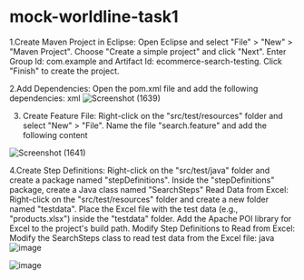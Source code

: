 # mock-worldline-task1

1.Create Maven Project in Eclipse:
Open Eclipse and select "File" > "New" > "Maven Project".
Choose "Create a simple project" and click "Next".
Enter Group Id: com.example and Artifact Id: ecommerce-search-testing.
Click "Finish" to create the project.

2.Add Dependencies:
Open the pom.xml file and add the following dependencies:
xml
![Screenshot (1639)](https://github.com/shindenikhil659/mock-worldline-task1/assets/95039067/1bf40658-5c1d-4284-9557-76f999e6f772)

3. Create Feature File:
Right-click on the "src/test/resources" folder and select "New" > "File".
Name the file "search.feature" and add the following content


![Screenshot (1641)](https://github.com/shindenikhil659/mock-worldline-task1/assets/95039067/3c8918ca-3941-45a7-8a62-4844ee435a8f)

4.Create Step Definitions:
Right-click on the "src/test/java" folder and create a package named "stepDefinitions".
Inside the "stepDefinitions" package, create a Java class named "SearchSteps" 
Read Data from Excel:
Right-click on the "src/test/resources" folder and create a new folder named "testdata".
Place the Excel file with the test data (e.g., "products.xlsx") inside the "testdata" folder.
Add the Apache POI library for Excel to the project's build path.
Modify Step Definitions to Read from Excel:
Modify the SearchSteps class to read test data from the Excel file:
java
![image](https://github.com/shindenikhil659/mock-worldline-task1/assets/95039067/588e933d-ff1b-4373-93fc-00506644340d)

![image](https://github.com/shindenikhil659/mock-worldline-task1/assets/95039067/91253e04-3e44-45c9-af2a-041b0941874d)

